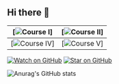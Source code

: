 ## Hi there 👋


| [![Course I]([https://www.example.com](https://github.com/RobertoGol/1Course-))]  | [![Course II]([https://www.example.com](https://github.com/RobertoGol/2Course-))] |
| ----------- | ----------- |
| [![Course IV]([https://www.example.com](https://github.com/RobertoGol/4Course-))] | [![Course V]([https://www.example.com](https://github.com/RobertoGol/5Course-))]  |


[![Watch on GitHub](https://img.shields.io/github/watchers/jonsn0w/hyde.svg?style=social)](https://github.com/jonsn0w/Hyde/watchers)
[![Star on GitHub](https://img.shields.io/github/stars/jonsn0w/hyde.svg?style=social)](https://github.com/jonsn0w/hyde/stargazers)



![Anurag's GitHub stats](https://github-readme-stats.vercel.app/api?username=RobertoGol&show_icons=true&theme=chartreuse-dark)


<!--
**RobertoGol/RobertoGol** is a ✨ _special_ ✨ repository because its `README.md` (this file) appears on your GitHub profile.

Here are some ideas to get you started:

- 🔭 I’m currently working on ...
- 🌱 I’m currently learning ...
- 👯 I’m looking to collaborate on ...
- 🤔 I’m looking for help with ...
- 💬 Ask me about ...
- 📫 How to reach me: ...
- 😄 Pronouns: ...
- ⚡ Fun fact: ...
-->
